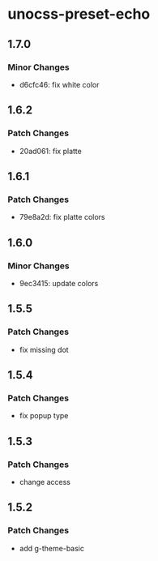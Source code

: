 # unocss-preset-echo

## 1.7.0

### Minor Changes

- d6cfc46: fix white color

## 1.6.2

### Patch Changes

- 20ad061: fix platte

## 1.6.1

### Patch Changes

- 79e8a2d: fix platte colors

## 1.6.0

### Minor Changes

- 9ec3415: update colors

## 1.5.5

### Patch Changes

- fix missing dot

## 1.5.4

### Patch Changes

- fix popup type

## 1.5.3

### Patch Changes

- change access

## 1.5.2

### Patch Changes

- add g-theme-basic
